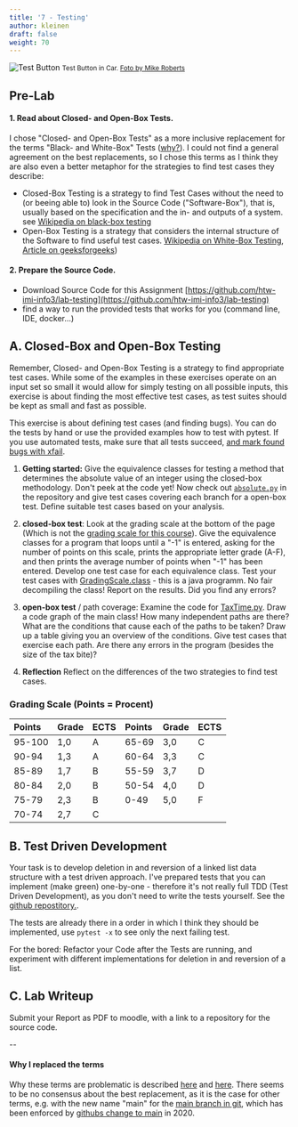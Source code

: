 ```yaml
---
title: '7 - Testing'
author: kleinen
draft: false
weight: 70
---
```

![Test Button](../images/test-button.jpg)
<small class = "float-right">Test Button in Car. [Foto by Mike Roberts](https://www.flickr.com/photos/cosmic_spanner/3766667411)</small>

## Pre-Lab

#### 1. Read about Closed- and Open-Box Tests.

I chose "Closed- and Open-Box Tests" as a more inclusive replacement for the terms "Black- and White-Box" Tests ([why?](#why-i-replaced-the-terms)). I could not find a general agreement on the best replacements, so I chose this terms as I think they are also even a better metaphor for the strategies to find test cases they describe:

- Closed-Box Testing is a strategy to find Test Cases without the need to (or beeing able to) look in the Source Code ("Software-Box"), that is, usually based on the specification and the in- and outputs of a system. see [Wikipedia on black-box testing](https://en.wikipedia.org/wiki/Black-box_testing)
- Open-Box Testing is a strategy that considers the internal structure of the Software to find useful test cases.  [Wikipedia on White-Box Testing](https://en.wikipedia.org/wiki/white_box_testing),  [Article on geeksforgeeks](https://www.geeksforgeeks.org/software-engineering-white-box-testing/))




#### 2.  Prepare the Source Code.


- Download Source Code for this Assignment [https://github.com/htw-imi-info3/lab-testing](https://github.com/htw-imi-info3/lab-testing)
- find a way to run the provided tests that works for you (command line, IDE, docker...)

## A. Closed-Box and Open-Box Testing

Remember, Closed- and Open-Box Testing is a strategy to find appropriate test cases. While some of the examples in these exercises operate on an input set so small it would allow for simply testing on all possible inputs, this exercise is about finding the most effective test cases, as 
test suites should be kept as small and fast as possible.

This exercise is about defining test cases (and finding bugs). You can do the tests by hand or use the provided examples how to test with pytest. If you use automated tests, make sure that all tests succeed, [and mark found bugs with xfail](https://docs.pytest.org/en/7.1.x/how-to/skipping.html).

1. **Getting started:**  Give the equivalence classes for testing a method that determines the absolute value of an integer using the closed-box methodology. Don't peek at the code yet! Now check out [`absolute.py`](https://github.com/htw-imi-info3/lab-testing/blob/main/a_open_and_closed_box_tests/javasource/absolute.java) in the repository and give test cases covering each branch for a open-box test. Define suitable test cases based on your analysis.


2. **closed-box test**: Look at the grading scale at the bottom of the page (Which is not the [grading scale for this course](/studies/grading/grading-scale)). Give the   equivalence classes for a program that loops until a "-1"  is entered, asking for the number   of points on this scale, prints the appropriate letter grade (A-F), and then prints the   average number of points when "-1" has been entered. Develop one test case for each   equivalence class. Test your test cases with [GradingScale.class](https://github.com/htw-imi-info3/lab-testing/blob/main/a_open_and_closed_box_tests/GradingScale.class) - this is a java programm. No fair decompiling the class! Report on the results. Did you find any errors?


3. **open-box test** / path coverage: Examine the code for [TaxTime.py](https://github.com/htw-imi-info3/lab-testing/blob/main/a_open_and_closed_box_tests/python/tax_time.py). Draw a code graph of the main class! How many independent paths are there? What are the conditions that cause each of the paths to be taken? Draw up a table giving you an overview of the conditions. Give test cases that exercise each path. Are there any errors in the program (besides the size of the tax bite)?


4. **Reflection** Reflect on the differences of the two strategies to find test cases. 


### Grading Scale (Points = Procent)

| Points | Grade | ECTS | Points | Grade | ECTS |
|:-------|:------|:-----|:-------|:------|:-----|
| 95-100 | 1,0   | A    | 65-69  | 3,0   | C    |
| 90-94  | 1,3   | A    | 60-64  | 3,3   | C    |
| 85-89  | 1,7   | B    | 55-59  | 3,7   | D    |
| 80-84  | 2,0   | B    | 50-54  | 4,0   | D    |
| 75-79  | 2,3   | B    | 0-49   | 5,0   | F    |
| 70-74  | 2,7   | C    |        |       |      |


## B. Test Driven Development

Your task is to develop deletion in and reversion of a linked list data structure with a test driven approach.
I've prepared tests that you can implement (make green) one-by-one - therefore it's not really full TDD (Test Driven Development), as you don't need to write the tests
yourself. See the [github repostitory.](https://github.com/htw-imi-info3/lab-testing/tree/main/b_test_driven_development/python).

The tests are already there in a order in which I think they should be implemented, use `pytest -x` to see only the next failing test.

For the bored: Refactor your Code after the Tests are running, and experiment with different implementations for deletion in and reversion of a list.


## C. Lab Writeup

Submit your Report as PDF to moodle, with a link to a repository for the source code.

--
#### Why I replaced the terms
Why these terms are problematic is described [here](https://news.uoguelph.ca/guides/style-guide/inclusive-language/inclusive-it-language-replacement-terms/) and [here](https://www.acm.org/diversity-inclusion/words-matter).
There seems to be no consensus about the best replacement, as it is the case for other terms,  e.g. with the new name "main" for the [main branch in git](https://sfconservancy.org/news/2020/jun/23/gitbranchname/), which has been enforced by [githubs change to main](https://www.zdnet.com/article/github-to-replace-master-with-main-starting-next-month/) in 2020.